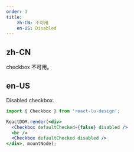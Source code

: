 ```yaml
---
order: 1
title:
    zh-CN: 不可用
    en-US: Disabled
---
```


## zh-CN

checkbox 不可用。

## en-US

Disabled checkbox.

````jsx
import { Checkbox } from 'react-lu-design';

ReactDOM.render(<div>
  <Checkbox defaultChecked={false} disabled />
  <br />
  <Checkbox defaultChecked disabled />
</div>, mountNode);
````
